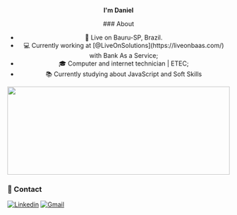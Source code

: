 <p align="center">
    <b>I'm Daniel</b>
</p>

<p align="center">
### About
    <div align="center">
        <ul>
          <li>📍 Live on Bauru-SP, Brazil.</li>
          <li>💻 Currently working at [@LiveOnSolutions](https://liveonbaas.com/)  with Bank As a Service;</li>
          <li>🎓 Computer and internet technician | ETEC;</li>
          <li>📚 Currently studying about JavaScript and Soft Skills</li>
        </ul>
    </div>
</p>

<a href="https://github.com/DanielNeris/DanielNeris" title="Go to Source"><img width="100%" height="200" src="https://github-readme-stats.vercel.app/api?username=DanielNeris&show_icons=true&theme=gotham&count_private=true"></a>

### 📲 Contact

  <a href="https://www.linkedin.com/in/danielneris/"><img src="https://img.shields.io/badge/-LinkedIn-0270AD?style=flat-square&logo=Linkedin&logoColor=white&link=https://www.linkedin.com/in/danielneris/" alt="Linkedin"/></a>
  <a href="mailto:danielneris01@gmail.com"><img src="https://img.shields.io/badge/-Gmail-E94134?style=flat-square&logo=Gmail&logoColor=white&link=mailto:danielneris01@gmail.com" alt="Gmail"/></a>

<!--
**DanielNeris/DanielNeris** is a ✨ _special_ ✨ repository because its `README.md` (this file) appears on your GitHub profile.

Here are some ideas to get you started:

- 🔭 I’m currently working on ...
- 🌱 I’m currently learning ...
- 👯 I’m looking to collaborate on ...
- 🤔 I’m looking for help with ...
- 💬 Ask me about ...
- 📫 How to reach me: ...
- 😄 Pronouns: ...
- ⚡ Fun fact: ...
-->
